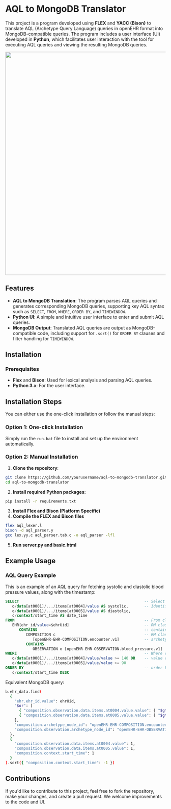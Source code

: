 # AQL to MongoDB Translator

This project is a program developed using **FLEX** and **YACC (Bison)** to translate AQL (Archetype Query Language) queries in openEHR format into MongoDB-compatible queries. The program includes a user interface (UI) developed in **Python**, which facilitates user interaction with the tool for executing AQL queries and viewing the resulting MongoDB queries.
<p align="center">
  <img src="https://github.com/user-attachments/assets/6055fef0-2166-4786-be68-9cd4ce32e40d" width="700"/>
</p>

## Features

- **AQL to MongoDB Translation**: The program parses AQL queries and generates corresponding MongoDB queries, supporting key AQL syntax such as `SELECT`, `FROM`, `WHERE`, `ORDER BY`, and `TIMEWINDOW`.
- **Python UI**: A simple and intuitive user interface to enter and submit AQL queries.
- **MongoDB Output**: Translated AQL queries are output as MongoDB-compatible code, including support for `.sort()` for `ORDER BY` clauses and filter handling for `TIMEWINDOW`.

## Installation

### Prerequisites

- **Flex** and **Bison**: Used for lexical analysis and parsing AQL queries.
- **Python 3.x**: For the user interface.

## Installation Steps

You can either use the one-click installation or follow the manual steps:

### Option 1: One-click Installation
Simply run the `run.bat` file to install and set up the environment automatically.

### Option 2: Manual Installation

1. **Clone the repository**:
```bash
git clone https://github.com/yourusername/aql-to-mongodb-translator.git
cd aql-to-mongodb-translator
```
2. **Install required Python packages:**
```bash
pip install -r requirements.txt
```
3. **Install Flex and Bison (Platform Specific)**
4. **Compile the FLEX and Bison files**
```bash
flex aql_lexer.l
bison -d aql_parser.y
gcc lex.yy.c aql_parser.tab.c -o aql_parser -lfl
```
5. **Run server.py and basic.html**


## Example Usage

### AQL Query Example

This is an example of an AQL query for fetching systolic and diastolic blood pressure values, along with the timestamp:

```sql
SELECT                                                       -- Select clause
   o/data[at0001]/.../items[at0004]/value AS systolic,       -- Identified path with alias
   o/data[at0001]/.../items[at0005]/value AS diastolic,
   c/context/start_time AS date_time
FROM                                                         -- From clause
   EHR[ehr_id/value=$ehrUid]                                 -- RM class expression
      CONTAINS                                               -- containment
         COMPOSITION c                                       -- RM class expression
            [openEHR-EHR-COMPOSITION.encounter.v1]           -- archetype predicate
         CONTAINS
            OBSERVATION o [openEHR-EHR-OBSERVATION.blood_pressure.v1]
WHERE                                                        -- Where clause
   o/data[at0001]/.../items[at0004]/value/value >= 140 OR    -- value comparison
   o/data[at0001]/.../items[at0005]/value/value >= 90
ORDER BY                                                     -- order by datetime, latest first
   c/context/start_time DESC
```
Equivalent MongoDB query:

```bash
b.ehr_data.find(
  {
    "ehr.ehr_id.value": ehrUid,
    "$or": [
      { "composition.observation.data.items.at0004.value.value": { "$gte": 140 } },
      { "composition.observation.data.items.at0005.value.value": { "$gte": 90 } }
    ],
    "composition.archetype_node_id": "openEHR-EHR-COMPOSITION.encounter.v1",
    "composition.observation.archetype_node_id": "openEHR-EHR-OBSERVATION.blood_pressure.v1"
  },
  {
    "composition.observation.data.items.at0004.value": 1,
    "composition.observation.data.items.at0005.value": 1,
    "composition.context.start_time": 1
  }
).sort({ "composition.context.start_time": -1 })
```
## Contributions
If you'd like to contribute to this project, feel free to fork the repository, make your changes, and create a pull request. We welcome improvements to the code and UI.
